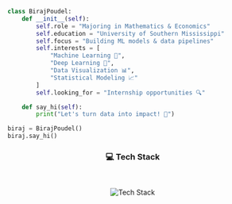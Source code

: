 ```python
class BirajPoudel:
    def __init__(self):
        self.role = "Majoring in Mathematics & Economics"
        self.education = "University of Southern Mississippi"
        self.focus = "Building ML models & data pipelines"
        self.interests = [
            "Machine Learning 🤖",
            "Deep Learning 🧠",
            "Data Visualization 📊",
            "Statistical Modeling 📈"
        ]
        self.looking_for = "Internship opportunities 🔍"

    def say_hi(self):
        print("Let's turn data into impact! 🚀")

biraj = BirajPoudel()
biraj.say_hi()
```


<div align="center">
  <h3>💻 Tech Stack</h3>
  <br>
  <p>
    <img src="https://skillicons.dev/icons?i=python,mysql,pandas,numpy,scikitlearn,tensorflow,matplotlib,jupyter" alt="Tech Stack"/>
  </p>
</div>

